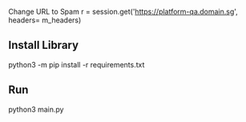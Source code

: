 Change URL to Spam
r = session.get('https://platform-qa.domain.sg', headers= m_headers)

## Install Library
python3 -m pip install -r requirements.txt    

## Run
python3 main.py